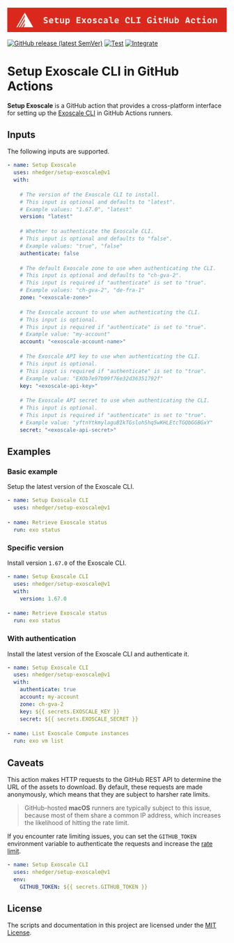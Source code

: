 ![Banner](.github/banner.svg)

[![GitHub release (latest SemVer)](https://img.shields.io/github/v/release/nhedger/setup-exoscale?label=latest&logo=github)](https://github.com/marketplace/actions/setup-exoscale)
[![Test](https://github.com/nhedger/setup-exoscale/actions/workflows/test.yaml/badge.svg)](https://github.com/nhedger/setup-exoscale/actions/workflows/test.yaml)
[![Integrate](https://github.com/nhedger/setup-exoscale/actions/workflows/integrate.yaml/badge.svg)](https://github.com/nhedger/setup-exoscale/actions/workflows/integrate.yaml)

# Setup Exoscale CLI in GitHub Actions

**Setup Exoscale** is a GitHub action that provides a cross-platform interface
for setting up the [Exoscale CLI](https://github.com/exoscale/cli) in GitHub
Actions runners.

## Inputs

The following inputs are supported.

```yaml
- name: Setup Exoscale
  uses: nhedger/setup-exoscale@v1
  with:

    # The version of the Exoscale CLI to install.
    # This input is optional and defaults to "latest".
    # Example values: "1.67.0", "latest"
    version: "latest"

    # Whether to authenticate the Exoscale CLI.
    # This input is optional and defaults to "false".
    # Example values: "true", "false"
    authenticate: false

    # The default Exoscale zone to use when authenticating the CLI.
    # This input is optional and defaults to "ch-gva-2".
    # This input is required if "authenticate" is set to "true".
    # Example values: "ch-gva-2", "de-fra-1"
    zone: "<exoscale-zone>"

    # The Exoscale account to use when authenticating the CLI.
    # This input is optional.
    # This input is required if "authenticate" is set to "true".
    # Example value: "my-account"
    account: "<exoscale-account-name>"

    # The Exoscale API key to use when authenticating the CLI.
    # This input is optional.
    # This input is required if "authenticate" is set to "true".
    # Example value: "EXOb7e97b99f76e32d36351792f"
    key: "<exoscale-api-key>"

    # The Exoscale API secret to use when authenticating the CLI.
    # This input is optional.
    # This input is required if "authenticate" is set to "true".
    # Example value: "yftnYtkmylaguBIkTGslohShq5wKHLEtcTGQbGGBGxY"
    secret: "<exoscale-api-secret>"
```

## Examples

### Basic example

Setup the latest version of the Exoscale CLI.

```yaml
- name: Setup Exoscale CLI
  uses: nhedger/setup-exoscale@v1

- name: Retrieve Exoscale status
  run: exo status
```

### Specific version

Install version `1.67.0` of the Exoscale CLI.

```yaml
- name: Setup Exoscale CLI
  uses: nhedger/setup-exoscale@v1
  with:
    version: 1.67.0

- name: Retrieve Exoscale status
  run: exo status
```

### With authentication

Install the latest version of the Exoscale CLI and authenticate it.

```yaml
- name: Setup Exoscale CLI
  uses: nhedger/setup-exoscale@v1
  with:
    authenticate: true
    account: my-account
    zone: ch-gva-2
    key: ${{ secrets.EXOSCALE_KEY }}
    secret: ${{ secrets.EXOSCALE_SECRET }}

- name: List Exoscale Compute instances
  run: exo vm list
```

## Caveats

This action makes HTTP requests to the GitHub REST API to determine the URL of
the assets to download. By default, these requests are made anonymously,
which means that they are subject to harsher rate limits.

> GitHub-hosted **macOS** runners are typically subject to this issue, because
> most of them share a common IP address, which increases the likelihood of
> hitting the rate limit.

If you encounter rate limiting issues, you can set the `GITHUB_TOKEN`
environment variable to authenticate the requests and increase the
[rate limit][rate-limit].

[rate-limit]: https://docs.github.com/en/actions/learn-github-actions/usage-limits-billing-and-administration#usage-limits

```yaml
- name: Setup Exoscale CLI
  uses: nhedger/setup-exoscale@v1
  env:
    GITHUB_TOKEN: ${{ secrets.GITHUB_TOKEN }}
```

## License

The scripts and documentation in this project are licensed under
the [MIT License](LICENSE.md).
